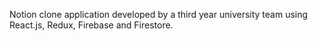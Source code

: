 Notion clone application developed by a third year university team using React.js, Redux, Firebase and Firestore.
